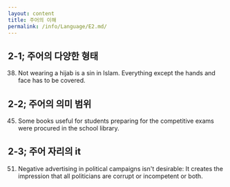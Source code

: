 ```yaml
---
layout: content
title: 주어의 이해
permalink: /info/Language/E2.md/
---
```

## 2-1; 주어의 다양한 형태
38. Not wearing a hijab is a sin in Islam. Everything except the hands and face has to be covered.



## 2-2; 주어의 의미 범위
45. Some books useful for students preparing for the competitive exams were procured in the school library.


## 2-3; 주어 자리의 it
51. Negative advertising in political campaigns isn't desirable: It creates the impression that all politicians are corrupt or incompetent or both.
